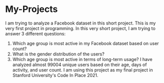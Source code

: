 # My-Projects
I am trying to analyze a Facebook dataset in this short project. This is my very first project in programming. 
In this very short project, I am trying to answer 3 different questions:
  1.  Which age group is most active in my Facebook dataset based on user count?
  2.  What is the gender distribution of the users? 
  3. Which age group is most active in terms of long-term usage?
I have analyzed almost 99004 unique users based on their age, days of activity, and user count.
I am using this project as my final project in Stanford University's Code In Place 2021.
